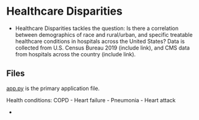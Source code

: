 # Healthcare Disparities

* Healthcare Disparities tackles the question: Is there a correlation between demographics of race and rural/urban, and specific treatable healthcare conditions in hospitals across the United States? Data is collected from U.S. Census Bureau 2019 (include link), and CMS data from hospitals across the country (include link). 


## Files
[app.py](https://github.com/fisher1916/healthcare-disparities/blob/main/app.py) is the primary application file.



Health conditions: COPD - Heart failure - Pneumonia - Heart attack <br>




* 
